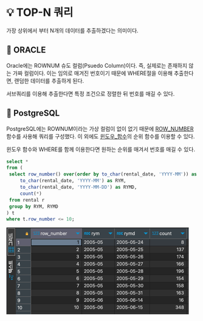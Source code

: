# 💡 TOP-N 쿼리

가장 상위에서 부터 N개의 데이터를 추출하겠다는 의미이다.

## 📌 ORACLE

Oracle에는 ROWNUM 슈도 컬럼(Psuedo Column)이다. 즉, 실제로는 존재하지 않는 가짜 컬럼이다.
이는 임의로 매겨진 번호이기 때문에 WHERE절을 이용해 추출한다면, 랜덤한 데이터를 추출하게 된다.

서브쿼리를 이용해 추출한다면 특정 조건으로 정렬한 뒤 번호를 매길 수 있다.

## 📌 PostgreSQL

PostgreSQL에는 ROWNUM이라는 가상 컬럼이 없이 없기 때문에 [ROW_NUMBER](../윈도우_함수/순위_함수/ROW_NUMBER.md) 함수를 사용해 쿼리를 구성했다. 이 외에도 [윈도우_함수](../윈도우_함수/윈도우_함수.md)의 순위 함수를 이용할 수 있다.

윈도우 함수와 WHERE를 함께 이용한다면 원하는 순위를 매겨서 번호를 매길 수 있다.

```SQL
select *
from (
 select row_number() over(order by to_char(rental_date, 'YYYY-MM')) as row_number,
     to_char(rental_date, 'YYYY-MM') as RYM,
     to_char(rental_date, 'YYYY-MM-DD') as RYMD,
     count(*)
 from rental r
 group by RYM, RYMD
) t
where t.row_number <= 10;
```

![top_10](material/TOP_10.png)
